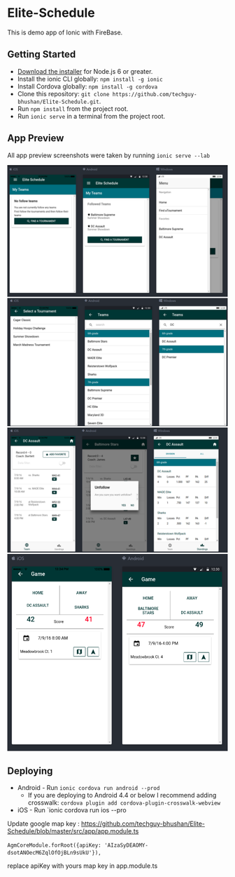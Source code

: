 # Elite-Schedule

This is demo app of Ionic with FireBase.


## Getting Started

* [Download the installer](https://nodejs.org/) for Node.js 6 or greater.
* Install the ionic CLI globally: `npm install -g ionic`
* Install Cordova globally: `npm install -g cordova`
* Clone this repository: `git clone https://github.com/techguy-bhushan/Elite-Schedule.git`.
* Run `npm install` from the project root.
* Run `ionic serve` in a terminal from the project root.


## App Preview

All app preview screenshots were taken by running `ionic serve --lab`

 <img src="resources/screenshots/my-team.png" alt="My-Team">
 <img src="resources/screenshots/tournament-and-teams.png" alt="Tournament and Teams">
 <img src="resources/screenshots/team-details-and-standings.png" alt="Schedule">
 <img src="resources/screenshots/game.png" alt="Schedule">
 
 
 ## Deploying
 
 * Android - Run `ionic cordova run android --prod`
   - If you are deploying to Android 4.4 or below I recommend adding crosswalk: `cordova plugin add cordova-plugin-crosswalk-webview`
 * iOS - Run `ionic cordova run ios --pro
 
 
 Update google map key :
 https://github.com/techguy-bhushan/Elite-Schedule/blob/master/src/app/app.module.ts
 
  `AgmCoreModule.forRoot({apiKey: 'AIzaSyDEAOMY-dsotANOecM6ZqlOfOjBLn9sUkU'}),`
  
replace apiKey with yours map key in app.module.ts
